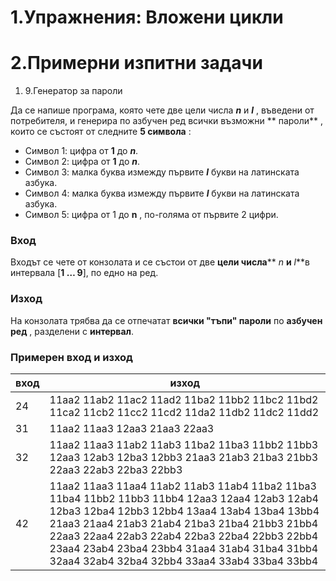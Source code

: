 ﻿# 1.Упражнения: Вложени цикли

# 2.Примерни изпитни задачи

1. 9.Генератор за пароли

Да се напише програма, която чете две цели числа **_n_** и **_l_** , въведени от потребителя, и генерира по азбучен ред всички възможни ** пароли** , които се състоят от следните **5 символа** :

- Символ 1: цифра от **1** до **_n_**.
- Символ 2: цифра от **1** до **_n_**.
- Символ 3: малка буква измежду първите **_l_** букви на латинската азбука.
- Символ 4: малка буква измежду първите **_l_** букви на латинската азбука.
- Символ 5: цифра от 1 до **n** , по-голяма от първите 2 цифри.

### Вход

Входът се чете от конзолата и се състои от две **цели числа**** _n_ **и** _l_**в интервала [**1 **…** 9**], по едно на ред.

### Изход

На конзолата трябва да се отпечатат **всички &quot;тъпи&quot; пароли** по **азбучен ред** , разделени с **интервал**.

### Примерен вход и изход

| **вход** | **изход** |
| --- | --- |
| 24 | 11aa2 11ab2 11ac2 11ad2 11ba2 11bb2 11bc2 11bd2 11ca2 11cb2 11cc2 11cd2 11da2 11db2 11dc2 11dd2 |
| 31 | 11aa2 11aa3 12aa3 21aa3 22aa3 |
| 32 | 11aa2 11aa3 11ab2 11ab3 11ba2 11ba3 11bb2 11bb3 12aa3 12ab3 12ba3 12bb3 21aa3 21ab3 21ba3 21bb3 22aa3 22ab3 22ba3 22bb3 |
| 42 | 11aa2 11aa3 11aa4 11ab2 11ab3 11ab4 11ba2 11ba3 11ba4 11bb2 11bb3 11bb4 12aa3 12aa4 12ab3 12ab4 12ba3 12ba4 12bb3 12bb4 13aa4 13ab4 13ba4 13bb4 21aa3 21aa4 21ab3 21ab4 21ba3 21ba4 21bb3 21bb4 22aa3 22aa4 22ab3 22ab4 22ba3 22ba4 22bb3 22bb4 23aa4 23ab4 23ba4 23bb4 31aa4 31ab4 31ba4 31bb4 32aa4 32ab4 32ba4 32bb4 33aa4 33ab4 33ba4 33bb4 |

